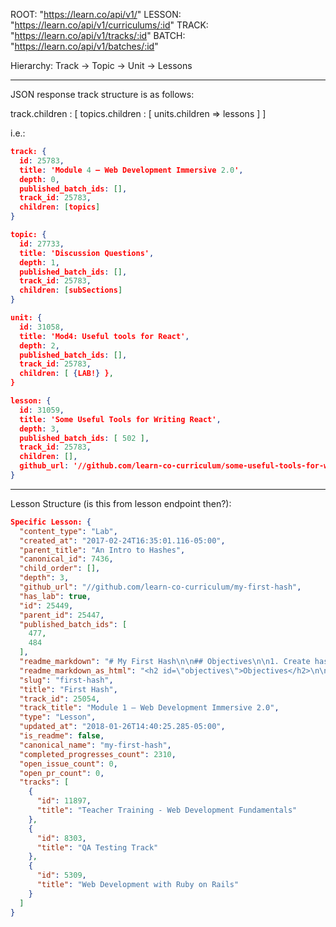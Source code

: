 ROOT:   "https://learn.co/api/v1/"
LESSON: "https://learn.co/api/v1/curriculums/:id"
TRACK:  "https://learn.co/api/v1/tracks/:id"
BATCH:  "https://learn.co/api/v1/batches/:id"

Hierarchy:
Track -> Topic -> Unit -> Lessons

------------------------------------------------------------------------

JSON response track structure is as follows:

track.children : [ topics.children : [ units.children => lessons ] ]

i.e.:

```json
track: {
  id: 25783,
  title: 'Module 4 – Web Development Immersive 2.0',
  depth: 0,
  published_batch_ids: [],
  track_id: 25783,
  children: [topics]
}

topic: {
  id: 27733,
  title: 'Discussion Questions',
  depth: 1,
  published_batch_ids: [],
  track_id: 25783,
  children: [subSections]
}

unit: {
  id: 31058,
  title: 'Mod4: Useful tools for React',
  depth: 2,
  published_batch_ids: [],
  track_id: 25783,
  children: [ {LAB!} },
}

lesson: {
  id: 31059,
  title: 'Some Useful Tools for Writing React',
  depth: 3,
  published_batch_ids: [ 502 ],
  track_id: 25783,
  children: [],
  github_url: '//github.com/learn-co-curriculum/some-useful-tools-for-writing-react'
}
```

------------------------------------------------------------------------

Lesson Structure (is this from lesson endpoint then?):

```json
Specific Lesson: {
  "content_type": "Lab",
  "created_at": "2017-02-24T16:35:01.116-05:00",
  "parent_title": "An Intro to Hashes",
  "canonical_id": 7436,
  "child_order": [],
  "depth": 3,
  "github_url": "//github.com/learn-co-curriculum/my-first-hash",
  "has_lab": true,
  "id": 25449,
  "parent_id": 25447,
  "published_batch_ids": [
    477,
    484
  ],
  "readme_markdown": "# My First Hash\n\n## Objectives\n\n1. Create hashes...",
  "readme_markdown_as_html": "<h2 id=\"objectives\">Objectives</h2>\n\n<ol...",
  "slug": "first-hash",
  "title": "First Hash",
  "track_id": 25054,
  "track_title": "Module 1 – Web Development Immersive 2.0",
  "type": "Lesson",
  "updated_at": "2018-01-26T14:40:25.285-05:00",
  "is_readme": false,
  "canonical_name": "my-first-hash",
  "completed_progresses_count": 2310,
  "open_issue_count": 0,
  "open_pr_count": 0,
  "tracks": [
    {
      "id": 11897,
      "title": "Teacher Training - Web Development Fundamentals"
    },
    {
      "id": 8303,
      "title": "QA Testing Track"
    },
    {
      "id": 5309,
      "title": "Web Development with Ruby on Rails"
    }
  ]
}
```

